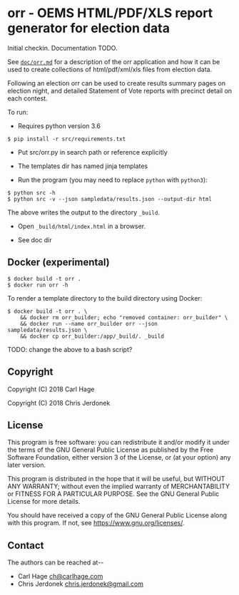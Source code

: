 # orr - OEMS HTML/PDF/XLS report generator for election data

Initial checkin. Documentation TODO.

See [`doc/orr.md`](doc/orr.md) for a description of the orr application
and how it can be used to create collections of html/pdf/xml/xls
files from election data.

Following an election orr can be used to create results summary
pages on election night, and detailed Statement of Vote reports
with precinct detail on each contest.

To run:

* Requires python version 3.6

```
$ pip install -r src/requirements.txt
```

* Put src/orr.py in search path or reference explicitly

* The templates dir has named jinja templates

* Run the program (you may need to replace `python` with `python3`):

```
$ python src -h
$ python src -v --json sampledata/results.json --output-dir html
```

  The above writes the output to the directory `_build`.

* Open `_build/html/index.html` in a browser.

* See doc dir

## Docker (experimental)

```
$ docker build -t orr .
$ docker run orr -h
```

To render a template directory to the build directory using Docker:

```
$ docker build -t orr . \
    && docker rm orr_builder; echo "removed container: orr_builder" \
    && docker run --name orr_builder orr --json sampledata/results.json \
    && docker cp orr_builder:/app/_build/. _build
```

TODO: change the above to a bash script?

## Copyright

Copyright (C) 2018  Carl Hage

Copyright (C) 2018  Chris Jerdonek


## License

This program is free software: you can redistribute it and/or modify
it under the terms of the GNU General Public License as published by
the Free Software Foundation, either version 3 of the License, or
(at your option) any later version.

This program is distributed in the hope that it will be useful,
but WITHOUT ANY WARRANTY; without even the implied warranty of
MERCHANTABILITY or FITNESS FOR A PARTICULAR PURPOSE.  See the
GNU General Public License for more details.

You should have received a copy of the GNU General Public License
along with this program.  If not, see <https://www.gnu.org/licenses/>.


## Contact

The authors can be reached at--

* Carl Hage <ch@carlhage.com>
* Chris Jerdonek <chris.jerdonek@gmail.com>
